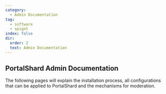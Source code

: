 ```yaml
---
category:
  - Admin Documentation
tag:
  - software
  - spigot
index: false
dir:
  order: 2
  text: Admin Documentation
---
```


## PortalShard Admin Documentation

The following pages will explain the installation process, all configurations that can be applied to PortalShard and the mechanisms for moderation.

<Catalog />